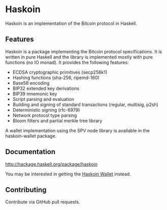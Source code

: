 # Haskoin

Haskoin is an implementation of the Bitcoin protocol in Haskell.

## Features

Haskoin is a package implementing the Bitcoin protocol specifications. It
is written in pure Haskell and the library is implemented mostly with pure
functions (no IO monad). It provides the following features:

- ECDSA cryptographic primitives (secp256k1)
- Hashing functions (sha-256, ripemd-160)
- Base58 encoding
- BIP32 extended key derivations
- BIP39 mnemonic key
- Script parsing and evaluation
- Building and signing of standard transactions (regular, multisig, p2sh)
- Deterministic signing (rfc-6979)
- Network protocol type parsing
- Bloom filters and partial merkle tree library

A wallet implementation using the SPV node library is available in the
haskoin-wallet package.

## Documentation

http://hackage.haskell.org/package/haskoin

You may be interested in getting the [Haskoin Wallet](https://github.com/haskoin/haskoin-wallet)
instead.

## Contributing

Contribute via GitHub pull requests.
